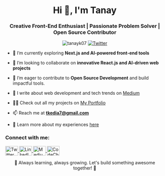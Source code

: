 <h1 align="center">Hi 👋, I'm Tanay</h1>
<h3 align="center">Creative Front-End Enthusiast | Passionate Problem Solver | Open Source Contributor</h3>

<p align="center">
  <img src="https://komarev.com/ghpvc/?username=tanayk07&label=Profile%20Views&color=0e75b6&style=flat" alt="tanayk07" />
  <a href="https://twitter.com/tanaykedia_7" target="_blank">
    <img src="https://img.shields.io/twitter/follow/tanaykedia_7?logo=twitter&style=for-the-badge" alt="Twitter" />
  </a>
</p>

- 🌱 I’m currently exploring **Next.js and AI-powered front-end tools**

- 👯 I’m looking to collaborate on **innovative React.js and AI-driven web projects**

- 🤝 I’m eager to contribute to **Open Source Development** and build impactful tools.

- 📝 I write about web development and tech trends on [Medium](https://medium.com/@tanaykedia)

- 👨‍💻 Check out all my projects on [My Portfolio](https://linktr.ee/Tanay_Projects)

- 📫 Reach me at **tkedia7@gmail.com**

- 📄 Learn more about my experiences [here](https://bit.ly/Tanaykedia)

<h3 align="left">Connect with me:</h3>
<p align="left">
  <a href="https://twitter.com/tanaykedia_7" target="_blank">
    <img align="center" src="https://raw.githubusercontent.com/rahuldkjain/github-profile-readme-generator/master/src/images/icons/Social/twitter.svg" alt="Twitter" height="30" width="40" />
  </a>
  <a href="https://linkedin.com/in/tanaykedia" target="_blank">
    <img align="center" src="https://raw.githubusercontent.com/rahuldkjain/github-profile-readme-generator/master/src/images/icons/Social/linked-in-alt.svg" alt="LinkedIn" height="30" width="40" />
  </a>
  <a href="https://medium.com/@tanaykedia" target="_blank">
    <img align="center" src="https://cdn.jsdelivr.net/npm/simple-icons@3.1.0/icons/medium.svg" alt="Medium" height="30" width="40" />
  </a>
  <a href="https://www.codechef.com/users/tan_7" target="_blank">
    <img align="center" src="https://cdn.jsdelivr.net/npm/simple-icons@3.1.0/icons/codechef.svg" alt="CodeChef" height="30" width="40" />
  </a>
</p>

<p align="center">
  🚀 Always learning, always growing. Let's build something awesome together! 🌟
</p>
